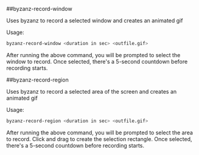 ##byzanz-record-window

Uses byzanz to record a selected window and creates an animated gif

Usage:

```bash
byzanz-record-window <duration in sec> <outfile.gif>
```

After running the above command, you will be prompted to select the window to record.  Once selected, there's a 5-second countdown before recording starts.


##byzanz-record-region

Uses byzanz to record a selected area of the screen and creates an animated gif

Usage:

```bash
byzanz-record-region <duration in sec> <outfile.gif>
```

After running the above command, you will be prompted to select the area to record.  Click and drag to create the selection rectangle.  Once selected, there's a 5-second countdown before recording starts.
